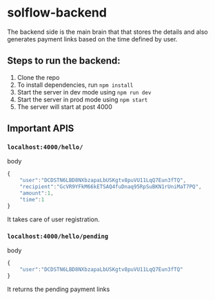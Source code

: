# solflow-backend

The backend side is the main brain that that stores the details and also generates payment links based on the time defined by user.

## Steps to run the backend:
1. Clone the repo
2. To install dependencies, run `npm install`
3. Start the server in dev mode using  `npm run dev`
4. Start the server in prod mode using `npm start`
5. The server will start at post 4000

## Important APIS

### `localhost:4000/hello/`

body 
```js
{
    "user":"DCDSTN6LBD8NXbzapaLbUSKgtv8puVU11LqQ7Eun3fTQ",
    "recipient":"GcVR9YFkM66kETSAQ4fuDnaq95RpSuBKN1rUniMaT7PQ",
    "amount":1,
    "time":1
}
```
It takes care of user registration.

### `localhost:4000/hello/pending`

body 
```js
{
    "user":"DCDSTN6LBD8NXbzapaLbUSKgtv8puVU11LqQ7Eun3fTQ"
}
```
It returns the pending payment links

